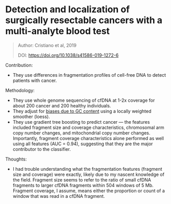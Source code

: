 # **Detection and localization of surgically resectable cancers with a multi-analyte blood test**

> Author: Cristiano et al, 2019
>
> DOI: https://doi.org/10.1038/s41586-019-1272-6

Contribution: 

- They use differences in fragmentation profiles of cell-free DNA to detect patients with cancer.

Methodology: 

- They use whole genome sequencing of cfDNA at 1-2x coverage for about 200 cancer and 200 healthy individuals.
- They adjust for [biases due to GC content](http://statistics.berkeley.edu/tech-reports/804) using a locally weighted smoother (loess).
- They use gradient tree boosting to predict cancer — the features included fragment size and coverage characteristics, chromosomal arm copy number changes, and mitochondrial copy number changes. Importantly, fragment coverage characteristics alone performed as well using all features (AUC = 0.94), suggesting that they are the major contributor to the classifier.

Thoughts:

- I had trouble understanding what the fragmentation features (fragment size and coverage) were exactly, likely due to my nascent knowledge of the field. Fragment size seems to refer to the ratio of small cfDNA fragments to larger cfDNA fragments within 504 windows of 5 Mb. Fragment coverage, I assume, means either the proportion or count of a window that was read in a cfDNA fragment.